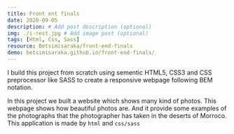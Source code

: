 ```yaml
---
title: Front ent finals
date: 2020-09-05
description: # Add post description (optional)
img: ./i-rest.jpg # Add image post (optional)
tags: [Html, Css, Sass]
resource: Betsimisaraka/front-end-finals
demo: betsimisaraka.github.io/front-end-finals/
---
```


I build this project from scratch using sementic HTML5, CSS3 and CSS preprocessor like SASS to create a responsive webpage following BEM notation.

In this project we built a website which shows many kind of photos. This webpage shows how beautiful photos are. And it provide some examples of the photographs that the photographer has taken in the deserts of Morroco. This application is made by `html` and `css/sass`
